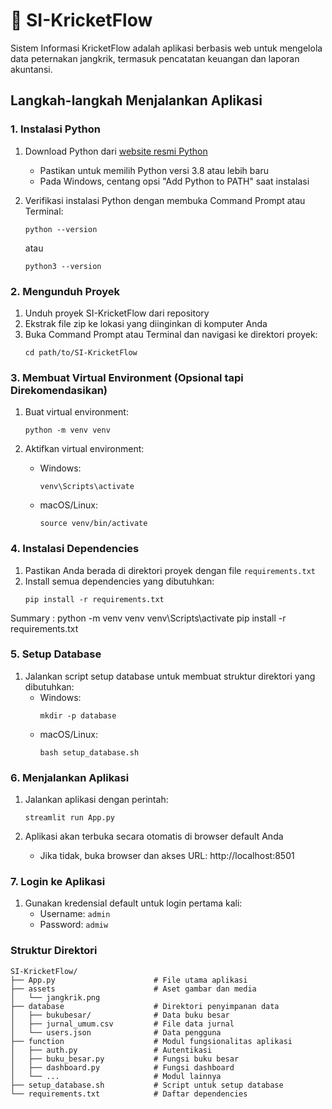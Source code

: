 # 🦗 SI-KricketFlow

Sistem Informasi KricketFlow adalah aplikasi berbasis web untuk mengelola data peternakan jangkrik, termasuk pencatatan keuangan dan laporan akuntansi.

## Langkah-langkah Menjalankan Aplikasi

### 1. Instalasi Python

1. Download Python dari [website resmi Python](https://www.python.org/downloads/)
   - Pastikan untuk memilih Python versi 3.8 atau lebih baru
   - Pada Windows, centang opsi "Add Python to PATH" saat instalasi

2. Verifikasi instalasi Python dengan membuka Command Prompt atau Terminal:
   ```
   python --version
   ```
   atau
   ```
   python3 --version
   ```

### 2. Mengunduh Proyek

1. Unduh proyek SI-KricketFlow dari repository
2. Ekstrak file zip ke lokasi yang diinginkan di komputer Anda
3. Buka Command Prompt atau Terminal dan navigasi ke direktori proyek:
   ```
   cd path/to/SI-KricketFlow
   ```

### 3. Membuat Virtual Environment (Opsional tapi Direkomendasikan)

1. Buat virtual environment:
   ```
   python -m venv venv
   ```

2. Aktifkan virtual environment:
   - Windows:
     ```
     venv\Scripts\activate
     ```
   - macOS/Linux:
     ```
     source venv/bin/activate
     ```

### 4. Instalasi Dependencies

1. Pastikan Anda berada di direktori proyek dengan file `requirements.txt`
2. Install semua dependencies yang dibutuhkan:
   ```
   pip install -r requirements.txt
   ```

Summary : 
python -m venv venv
venv\Scripts\activate
pip install -r requirements.txt

### 5. Setup Database

1. Jalankan script setup database untuk membuat struktur direktori yang dibutuhkan:
   - Windows:
     ```
     mkdir -p database
     ```
   - macOS/Linux:
     ```
     bash setup_database.sh
     ```

### 6. Menjalankan Aplikasi

1. Jalankan aplikasi dengan perintah:
   ```
   streamlit run App.py
   ```

2. Aplikasi akan terbuka secara otomatis di browser default Anda
   - Jika tidak, buka browser dan akses URL: http://localhost:8501

### 7. Login ke Aplikasi

1. Gunakan kredensial default untuk login pertama kali:
   - Username: `admin`
   - Password: `admiw`

### Struktur Direktori

```
SI-KricketFlow/
├── App.py                      # File utama aplikasi
├── assets                      # Aset gambar dan media
│   └── jangkrik.png
├── database                    # Direktori penyimpanan data
│   ├── bukubesar/              # Data buku besar
│   ├── jurnal_umum.csv         # File data jurnal
│   └── users.json              # Data pengguna
├── function                    # Modul fungsionalitas aplikasi
│   ├── auth.py                 # Autentikasi
│   ├── buku_besar.py           # Fungsi buku besar
│   ├── dashboard.py            # Fungsi dashboard
│   └── ...                     # Modul lainnya
├── setup_database.sh           # Script untuk setup database
└── requirements.txt            # Daftar dependencies
```

